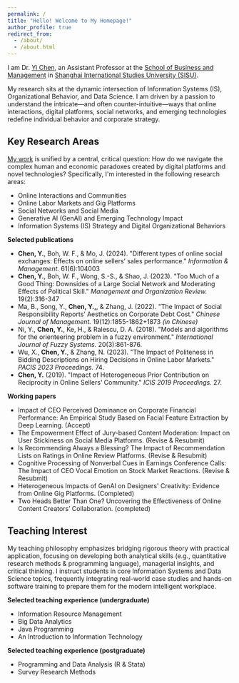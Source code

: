 ```yaml
---
permalink: /
title: "Hello! Welcome to My Homepage!"
author_profile: true
redirect_from: 
  - /about/
  - /about.html
---
```


I am Dr. [Yi Chen](https://chenyi-edward.github.io/cv/), an Assistant Professor at the [School of Business and Management](http://en.sbm.shisu.edu.cn/ChenYi/list.htm) in [Shanghai International Studies University (SISU)](http://www.shisu.edu.cn).

My research sits at the dynamic intersection of Information Systems (IS), Organizational Behavior, and Data Science. I am driven by a passion to understand the intricate—and often counter-intuitive—ways that online interactions, digital platforms, social networks, and emerging technologies redefine individual behavior and corporate strategy.

Key Research Areas
------
[My work](https://scholar.google.com/citations?user=cBipuy0AAAAJ&hl=en) is unified by a central, critical question: How do we navigate the complex human and economic paradoxes created by digital platforms and novel technologies? Specifically, I'm interested in the following research areas:
- Online Interactions and Communities
- Online Labor Markets and Gig Platforms
- Social Networks and Social Media
- Generative AI (GenAI) and Emerging Technology Impact
- Information Systems (IS) Strategy and Digital Organizational Behaviors

**Selected publications**

* <b>Chen, Y.</b>, Boh, W. F., & Mo, J. (2024). "Different types of online social exchanges: Effects on online sellers’ sales performance." <i>Information & Management.</i> 61(6):104003
* <b>Chen, Y.</b>, Boh, W. F., Wong, S.-S., & Shao, J. (2023). "Too Much of a Good Thing: Downsides of a Large Social Network and Moderating Effects of Political Skill." <i>Management and Organization Review.</i> 19(2):316-347
* Ma, B., Song, Y., <b>Chen, Y.,</b>, & Zhang, J. (2022). "The Impact of Social Responsibility Reports’ Aesthetics on Corporate Debt Cost." <i>Chinese Journal of Management.</i> 19(12):1855-1862+1873 <i>(in Chinese)</i>
* Ni, Y., <b>Chen, Y.</b>, Ke, H., & Ralescu, D. A. (2018). "Models and algorithms for the orienteering problem in a fuzzy environment." <i>International Journal of Fuzzy Systems.</i> 20(3):861-876.
* Wu, X., <b>Chen, Y.</b>, & Zhang, N. (2023). "The Impact of Politeness in Bidding Descriptions on Hiring Decisions in Online Labor Markets." <i>PACIS 2023 Proceedings.</i> 74.
* <b>Chen, Y.</b> (2019). "Impact of Heterogeneous Prior Contribution on Reciprocity in Online Sellers’ Community." <i>ICIS 2019 Proceedings.</i> 27.

**Working papers**

* Impact of CEO Perceived Dominance on Corporate Financial Performance: An Empirical Study Based on Facial Feature Extraction by Deep Learning. (Accept)
* The Empowerment Effect of Jury-based Content Moderation: Impact on User Stickiness on Social Media Platforms. (Revise & Resubmit)
* Is Recommending Always a Blessing? The Impact of Recommendation Lists on Ratings in Online Review Platforms. (Revise & Resubmit)
* Cognitive Processing of Nonverbal Cues in Earnings Conference Calls: The Impact of CEO Vocal Emotion on Stock Market Reactions. (Revise & Resubmit)
* Heterogeneous Impacts of GenAI on Designers' Creativity: Evidence from Online Gig Platforms. (Completed)
* Two Heads Better Than One? Uncovering the Effectiveness of Online Content Creators’ Collaboration. (completed)

Teaching Interest
------
My teaching philosophy emphasizes bridging rigorous theory with practical application, focusing on developing both analytical skills (e.g., quantitative research methods & programming language), managerial insights, and critical thinking. I instruct students in core Information Systems and Data Science topics, frequently integrating real-world case studies and hands-on software training to prepare them for the modern intelligent workplace.

**Selected teaching experience (undergraduate)**
- Information Resource Management
- Big Data Analytics
- Java Programming
- An Introduction to Information Technology

**Selected teaching experience (postgraduate)**
- Programming and Data Analysis (R & Stata)
- Survey Research Methods
